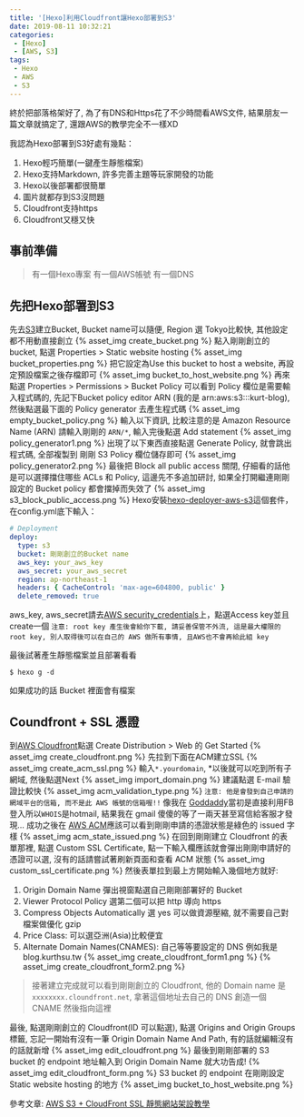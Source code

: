 ```yaml
---
title: '[Hexo]利用Cloudfront讓Hexo部署到S3'
date: 2019-08-11 10:32:21
categories:
 - [Hexo]
 - [AWS, S3]
tags:
 - Hexo
 - AWS
 - S3
---
```

終於把部落格架好了, 為了有DNS和Https花了不少時間看AWS文件, 結果朋友一篇文章就搞定了, 還跟AWS的教學完全不一樣XD

我認為Hexo部署到S3好處有幾點：
1. Hexo輕巧簡單(一鍵產生靜態檔案)
2. Hexo支持Markdown, 許多完善主題等玩家開發的功能
3. Hexo以後部署都很簡單
4. 圖片就都存到S3沒問題
5. Cloudfront支持https
6. Cloudfront又穩又快

## 事前準備
> 有一個Hexo專案
> 有一個AWS帳號
> 有一個DNS

## 先把Hexo部署到S3
先去[S3](https://s3.console.aws.amazon.com/s3/home?region=ap-northeast-1)建立Bucket, Bucket name可以隨便, Region 選 Tokyo比較快, 其他設定都不用動直接創立
{% asset_img create_bucket.png %}
點入剛剛創立的bucket, 點選 Properties > Static website hosting
{% asset_img bucket_properties.png %}
把它設定為Use this bucket to host a website, 再設定預設檔案之後存檔即可
{% asset_img bucket_to_host_website.png %}
再來點選 Properties > Permissions > Bucket Policy
可以看到 Policy 欄位是需要輸入程式碼的, 先記下Bucket policy editor ARN (我的是 arn:aws:s3:::kurt-blog), 然後點選最下面的 Policy generator 去產生程式碼
{% asset_img empty_bucket_policy.png %}
輸入以下資訊, 比較注意的是 Amazon Resource Name (ARN) 請輸入剛剛的 `ARN/*`, 輸入完後點選 Add statement
{% asset_img policy_generator1.png %}
出現了以下東西直接點選 Generate Policy, 就會跳出程式碼, 全部複製到 剛剛 S3 Policy 欄位儲存即可
{% asset_img policy_generator2.png %}
最後把 Block all public access 關閉, 仔細看的話他是可以選擇擋住哪些 ACLs 和 Policy, 這邊先不多追加研討, 如果全打開繼連剛剛設定的 Bucket policy 都會擋掉而失效了
{% asset_img s3_block_public_access.png %}
Hexo安裝[hexo-deployer-aws-s3](https://github.com/kei-ito/hexo-deployer-aws-s3)這個套件，在config.yml底下輸入：
``` config.yml
# Deployment
deploy:
  type: s3
  bucket: 剛剛創立的Bucket name
  aws_key: your_aws_key
  aws_secret: your_aws_secret
  region: ap-northeast-1
  headers: { CacheControl: 'max-age=604800, public' }
  delete_removed: true
```
aws_key, aws_secret請去[AWS security_credentials](https://console.aws.amazon.com/iam/home?region=ap-northeast-1#/security_credentials)上，點選Access key並且create一個
`注意: root key 產生後會給你下載, 請妥善保管不外流, 這是最大權限的 root key, 別人取得後可以在自己的 AWS 做所有事情, 且AWS也不會再給此組 key`

最後試著產生靜態檔案並且部署看看
```
$ hexo g -d
```
如果成功的話 Bucket 裡面會有檔案

## Coundfront + SSL 憑證
到[AWS Cloudfront](https://console.aws.amazon.com/cloudfront/home?region=ap-northeast-1)點選 Create Distribution > Web 的 Get Started
{% asset_img create_cloudfront.png %}
先拉到下面在ACM建立SSL
{% asset_img create_acm_ssl.png %}
輸入`*.yourdomain`, *以後就可以吃到所有子網域, 然後點選Next
{% asset_img import_domain.png %}
建議點選 E-mail 驗證比較快
{% asset_img acm_validation_type.png %}
`注意: 他是會發到自己申請的網域平台的信箱, 而不是此 AWS 帳號的信箱喔!!`
像我在 [Goddaddy](https://tw.godaddy.com/offers/domains/godaddy-b?isc=gofktw06&countryview=1&currencyType=TWD&gclid=CjwKCAjw1rnqBRAAEiwAr29IIwvCLrfpGBPzNt1lx5KMohPDAyaYCPkjGsAnA_cyJP7gOvErQlTXJRoCx-sQAvD_BwE&gclsrc=aw.ds)當初是直接利用FB登入所以`WHOIS`是hotmail, 結果我在 gmail 傻傻的等了一兩天甚至寫信給客服才發現...
成功之後在 [AWS ACM](https://console.aws.amazon.com/acm/home?region=us-east-1)應該可以看到剛剛申請的憑證狀態是綠色的 issued 字樣
{% asset_img acm_state_issued.png %}
在回到剛剛建立 Cloudfront 的表單那裡, 點選 Custom SSL Certificate, 點一下輸入欄應該就會彈出剛剛申請好的憑證可以選, 沒有的話請嘗試著刷新頁面和查看 ACM 狀態
{% asset_img custom_ssl_certificate.png %}
然後表單拉到最上方開始輸入幾個地方就好:
1. Origin Domain Name 彈出視窗點選自己剛剛部署好的 Bucket
2. Viewer Protocol Policy 選第二個可以把 http 導向 https
3. Compress Objects Automatically 選 yes 可以做資源壓縮, 就不需要自己對檔案做優化 gzip
4. Price Class: 可以選亞洲(Asia)比較便宜
5. Alternate Domain Names(CNAMES): 自己等等要設定的 DNS 例如我是 blog.kurthsu.tw
{% asset_img create_cloudfront_form1.png %}
{% asset_img create_cloudfront_form2.png %}
> 接著建立完成就可以看到剛剛創立的 Cloudfront, 他的 Domain name 是 `xxxxxxxx.cloundfront.net`, 拿著這個地址去自己的 DNS 創造一個 CNAME 然後指向這裡

最後, 點選剛剛創立的 Cloudfront(ID 可以點選), 點選 Origins and Origin Groups 標籤, 忘記一開始有沒有一筆 Origin Domain Name And Path, 有的話就編輯沒有的話就新增
{% asset_img edit_cloudfront.png %}
最後到剛剛部署的 S3 bucket 的 endpoint 地址輸入到 Origin Domain Name 就大功告成!
{% asset_img edit_cloudfront_form.png %}
S3 bucket 的 endpoint 在剛剛設定 Static website hosting 的地方
{% asset_img bucket_to_host_website.png %}

參考文章: [AWS S3 + CloudFront SSL 靜態網站架設教學](https://blog.niclin.tw/2018/06/17/aws-s3---cloudfront-ssl-%E9%9D%9C%E6%85%8B%E7%B6%B2%E7%AB%99%E6%9E%B6%E8%A8%AD%E6%95%99%E5%AD%B8/)
